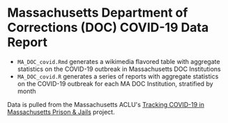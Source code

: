 # Massachusetts Department of Corrections (DOC) COVID-19 Data Report

- `MA_DOC_covid.Rmd` generates a wikimedia flavored table with aggregate statistics on the COVID-19 outbreak in Massachusetts DOC Institutions
- `MA_DOC_covid.R` generates a series of reports with aggregate statistics on the COVID-19 outbreak for each MA DOC Institution, stratified by month

Data is pulled from the Massachusetts ACLU's [Tracking COVID-19 in Massachusetts Prison & Jails](https://data.aclum.org/sjc-12926-tracker/) project.
